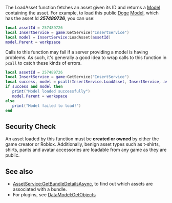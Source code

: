 The LoadAsset function fetches an asset given its ID and returns a [Model](https://developer.roblox.com/en-us/api-reference/class/Model) containing the asset. For example, to load this public [Doge](https://www.roblox.com/library/257489726/Doge) [Model](https://developer.roblox.com/en-us/api-reference/class/Model), which has the asset Id _**257489726**_, you can use:

```Lua
local assetId = 257489726
local InsertService = game:GetService("InsertService")
local model = InsertService:LoadAsset(assetId)
model.Parent = workpsace
``` 

Calls to this function may fail if a server providing a model is having problems. As such, it's generally a good idea to wrap calls to this function in `pcall` to catch these kinds of errors.

```Lua
local assetId = 257489726
local InsertService = game:GetService("InsertService")
local success, model = pcall(InsertService.LoadAsset, InsertService, assetId)
if success and model then
   print("Model loaded successfully")
   model.Parent = workspace
else
   print("Model failed to load!")
end
``` 

Security Check
--------------

An asset loaded by this function must be **created or owned** by either the game creator or Roblox. Additionally, benign asset types such as t-shirts, shirts, pants and avatar accessories are loadable from any game as they are public.

See also
--------

*   [AssetService:GetBundleDetailsAsync](https://developer.roblox.com/en-us/api-reference/function/AssetService/GetBundleDetailsAsync), to find out which assets are associated with a bundle.
*   For plugins, see [DataModel:GetObjects](https://developer.roblox.com/en-us/api-reference/function/DataModel/GetObjects)